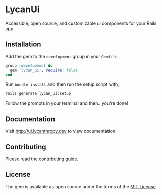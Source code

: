 # LycanUi

Accessible, open source, and customizable ui components for your Rails app.

## Installation

Add the gem to the `development` group in your `Gemfile`,

```ruby
group :development do
  gem 'lycan_ui', require: false
end
```

Run `bundle install` and then run the setup script with,

```
rails generate lycan_ui:setup
```

Follow the prompts in your terminal and then.. you're done!

## Documentation

Visit http://ui.lycanthropy.dev to view documentation.

## Contributing

Please read the [contributing guide](/CONTRIBUTING.md).

## License

The gem is available as open source under the terms of the [MIT License](https://opensource.org/licenses/MIT).
